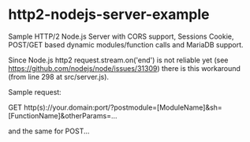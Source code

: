 # http2-nodejs-server-example
Sample HTTP/2 Node.js Server with CORS support, Sessions Cookie, POST/GET based dynamic modules/function calls and MariaDB support.

Since Node.js http2 request.stream.on('end') is not reliable yet (see https://github.com/nodejs/node/issues/31309) there is this workaround (from line 298 at src/server.js).

Sample request:

GET http(s)://your.domain:port/?postmodule=[ModuleName]&sh=[FunctionName]&otherParams=...

and the same for POST...
